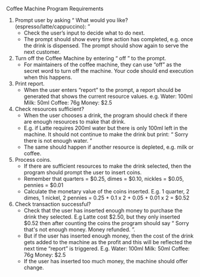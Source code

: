 Coffee Machine Program Requirements
1. Prompt user by asking “ What would you like? (espresso/latte/cappuccino): ”
   - Check the user’s input to decide what to do next.
   - The prompt should show every time action has completed, e.g. once the drink is
dispensed. The prompt should show again to serve the next customer.
2. Turn off the Coffee Machine by entering “ off ” to the prompt.
   - For maintainers of the coffee machine, they can use “off” as the secret word to turn off
the machine. Your code should end execution when this happens.
3. Print report.
   - When the user enters “report” to the prompt, a report should be generated that shows
the current resource values. e.g.
     Water: 100ml
     Milk: 50ml
     Coffee: 76g
     Money: $2.5
4. Check resources sufficient?
   - When the user chooses a drink, the program should check if there are enough
resources to make that drink.
   - E.g. if Latte requires 200ml water but there is only 100ml left in the machine. It should
not continue to make the drink but print: “ Sorry there is not enough water. ”
   - The same should happen if another resource is depleted, e.g. milk or coffee.
5. Process coins.
   - If there are sufficient resources to make the drink selected, then the program should
prompt the user to insert coins.
   - Remember that quarters = $0.25, dimes = $0.10, nickles = $0.05, pennies = $0.01
   - Calculate the monetary value of the coins inserted. E.g. 1 quarter, 2 dimes, 1 nickel, 2
pennies = 0.25 + 0.1 x 2 + 0.05 + 0.01 x 2 = $0.52
6. Check transaction successful?
   - Check that the user has inserted enough money to purchase the drink they selected.
E.g Latte cost $2.50, but they only inserted $0.52 then after counting the coins the
program should say “ Sorry that's not enough money. Money refunded. ”.
   - But if the user has inserted enough money, then the cost of the drink gets added to the
machine as the profit and this will be reflected the next time “report” is triggered. E.g.
Water: 100ml
Milk: 50ml
Coffee: 76g
Money: $2.5
   - If the user has inserted too much money, the machine should offer change.
